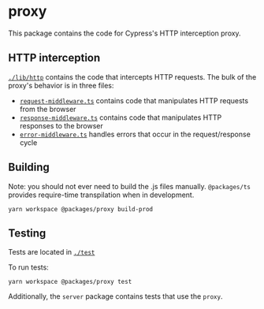 # proxy

This package contains the code for Cypress's HTTP interception proxy.

## HTTP interception

[`./lib/http`](./lib/http) contains the code that intercepts HTTP requests. The bulk of the proxy's behavior is in three files:

- [`request-middleware.ts`](./lib/http/request-middleware.ts) contains code that manipulates HTTP requests from the browser
- [`response-middleware.ts`](./lib/http/responseest-middleware.ts) contains code that manipulates HTTP responses to the browser
- [`error-middleware.ts`](./lib/http/responseest-middleware.ts) handles errors that occur in the request/response cycle

## Building

Note: you should not ever need to build the .js files manually. `@packages/ts` provides require-time transpilation when in development.

```shell
yarn workspace @packages/proxy build-prod
```

## Testing

Tests are located in [`./test`](./test)

To run tests:

```shell
yarn workspace @packages/proxy test
```

Additionally, the `server` package contains tests that use the `proxy`.
